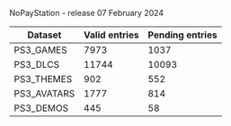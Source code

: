 NoPayStation - release 07 February 2024

|  Dataset  |Valid entries|Pending entries|
|-----------|-------------|---------------|
| PS3_GAMES |     7973    |      1037     |
|  PS3_DLCS |    11744    |     10093     |
| PS3_THEMES|     902     |      552      |
|PS3_AVATARS|     1777    |      814      |
| PS3_DEMOS |     445     |       58      |